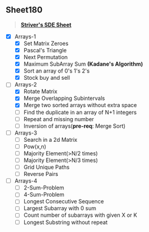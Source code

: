 ## Sheet180

> **[Striver's SDE Sheet](https://takeuforward.org/interviews/strivers-sde-sheet-top-coding-interview-problems/)**

- [x] Arrays-1
  - [x] Set Matrix Zeroes
  - [x] Pascal's Triangle
  - [x] Next Permutation 
  - [x] Maximum SubArray Sum **(Kadane's Algorithm)**
  - [x] Sort an array of 0's 1's 2's
  - [x] Stock buy and sell 

- [ ] Arrays-2
  - [x] Rotate Matrix
  - [x] Merge Overlapping Subintervals
  - [x] Merge two sorted arrays without extra space
  - [ ] Find the duplicate in an array of N+1 integers
  - [ ] Repeat and missing number
  - [ ] Inversion of arrays(**pre-req**: Merge Sort)
- [ ] Arrays-3
  - [ ] Search in a 2d Matrix
  - [ ] Pow(x,n)
  - [ ] Majority Element(>N/2 times)
  - [ ] Majority Element(>N/3 times)
  - [ ] Grid Unique Paths
  - [ ] Reverse Pairs
- [ ] Arrays-4
  - [ ] 2-Sum-Problem
  - [ ] 4-Sum-Problem
  - [ ] Longest Consecutive Sequence
  - [ ] Largest Subarray with 0 sum
  - [ ] Count number of subarrays with given X or K
  - [ ] Longest Substring without repeat
